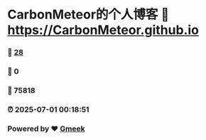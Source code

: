 # CarbonMeteor的个人博客 :link: https://CarbonMeteor.github.io 
### :page_facing_up: [28](https://CarbonMeteor.github.io/tag.html) 
### :speech_balloon: 0 
### :hibiscus: 75818 
### :alarm_clock: 2025-07-01 00:18:51 
### Powered by :heart: [Gmeek](https://github.com/Meekdai/Gmeek)
